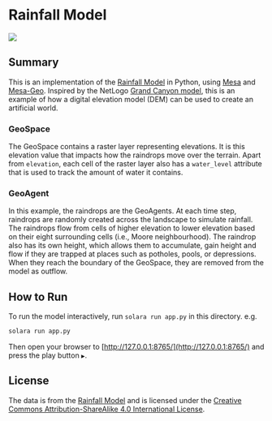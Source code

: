 # Rainfall Model

[![](https://img.youtube.com/vi/T2FQwFnPDR8/0.jpg)](https://www.youtube.com/watch?v=T2FQwFnPDR8)

## Summary

This is an implementation of the [Rainfall Model](https://github.com/abmgis/abmgis/tree/master/Chapter06-IntegratingABMandGIS/Models/Rainfall) in Python, using [Mesa](https://github.com/projectmesa/mesa) and [Mesa-Geo](https://github.com/projectmesa/mesa-geo). Inspired by the NetLogo [Grand Canyon model](http://ccl.northwestern.edu/netlogo/models/GrandCanyon), this is an example of how a digital elevation model (DEM) can be used to create an artificial world.

### GeoSpace

The GeoSpace contains a raster layer representing elevations. It is this elevation value that impacts how the raindrops move over the terrain. Apart from `elevation`, each cell of the raster layer also has a `water_level` attribute that is used to track the amount of water it contains.

### GeoAgent

In this example, the raindrops are the GeoAgents. At each time step, raindrops are randomly created across the landscape to simulate rainfall. The raindrops flow from cells of higher elevation to lower elevation based on their eight surrounding cells (i.e., Moore neighbourhood). The raindrop also has its own height, which allows them to accumulate, gain height and flow if they are trapped at places such as potholes, pools, or depressions. When they reach the boundary of the GeoSpace, they are removed from the model as outflow.

## How to Run

To run the model interactively, run `solara run app.py` in this directory. e.g.

```bash
solara run app.py
```

Then open your browser to [http://127.0.0.1:8765/](http://127.0.0.1:8765/) and press the play button `▶`.

## License

The data is from the [Rainfall Model](https://github.com/abmgis/abmgis/tree/master/Chapter06-IntegratingABMandGIS/Models/Rainfall) and is licensed under the [Creative Commons Attribution-ShareAlike 4.0 International License](https://creativecommons.org/licenses/by-sa/4.0/).
